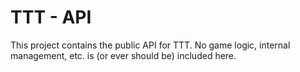 # TTT - API

This project contains the public API for TTT.
No game logic, internal management, etc. is (or ever should be) included here.